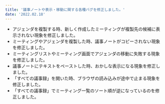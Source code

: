 ```yaml
---
title: '議事ノートや表示・移動に関する各種バグを修正しました。'
date: '2022.02.18'
---
```


- アジェンダを複製する時、新しく作成したミーティングが複製先の候補に表示されない現象を修正しました。
- ミーティングやアジェンダを複製した時、議事ノートがコピーされない現象を修正しました。
- ミーティングリストやミーティング画面でアジェンダの移動に失敗する現象を修正しました。
- 議事ノートにテキストをペーストした時、おかしな表示になる現象を修正しました。
- 「すべての議事録」を開いた時、ブラウザの読み込みが途中で止まる現象を修正しました。
- 「すべての議事録」でミーティング一覧のソート順が逆になっているのを修正しました。
  
  
 
